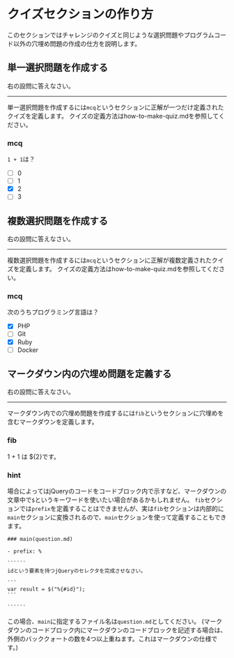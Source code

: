 # クイズセクションの作り方
このセクションではチャレンジのクイズと同じような選択問題やプログラムコード以外の穴埋め問題の作成の仕方を説明します。

## 単一選択問題を作成する
右の設問に答えなさい。

---
単一選択問題を作成するには`mcq`というセクションに正解が一つだけ定義されたクイズを定義します。
クイズの定義方法はhow-to-make-quiz.mdを参照してください。


### mcq
`1 + 1`は？

- [ ] 0
- [ ] 1
- [x] 2
- [ ] 3

## 複数選択問題を作成する
右の設問に答えなさい。

---
複数選択問題を作成するには`mcq`というセクションに正解が複数定義されたクイズを定義します。
クイズの定義方法はhow-to-make-quiz.mdを参照してください。


### mcq
次のうちプログラミング言語は？

- [x] PHP
- [ ] Git
- [x] Ruby
- [ ] Docker

## マークダウン内の穴埋め問題を定義する
右の設問に答えなさい。

---
マークダウン内での穴埋め問題を作成するには`fib`というセクションに穴埋めを含むマークダウンを定義します。

### fib

1 + 1 は ${2}です。

### hint
場合によってはjQueryのコードをコードブロック内で示すなど、マークダウンの文章中で`$`というキーワードを使いたい場合があるかもしれません。
`fib`セクションでは`prefix`を定義することはできませんが、実は`fib`セクションは内部的に`main`セクションに変換されるので、`main`セクションを使って定義することもできます。

`````````
### main(question.md)

- prefix: %

``````
idという要素を持つjQueryのセレクタを完成させなさい。

```
var result = $("%{#id}");
```

``````
`````````

この場合、`main`に指定するファイル名は`question.md`としてください。
(マークダウンのコードブロック内にマークダウンのコードブロックを記述する場合は、外側のバッククォートの数を4つ以上重ねます。これはマークダウンの仕様です。)